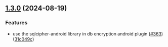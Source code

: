 ## [1.3.0](https://github.com/rudderlabs/rudder-sdk-react-native/compare/rudder-plugin-db-encryption-react-native@1.2.0...rudder-plugin-db-encryption-react-native@1.3.0) (2024-08-19)

### Features

- use the sqlcipher-android library in db encryption android plugin ([#363](https://github.com/rudderlabs/rudder-sdk-react-native/issues/363)) ([31c049c](https://github.com/rudderlabs/rudder-sdk-react-native/commit/31c049cfa1e1bb77884600d0248c58b00d78fbed))
